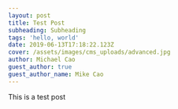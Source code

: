 ```yaml
---
layout: post
title: Test Post
subheading: Subheading
tags: 'hello, world'
date: 2019-06-13T17:18:22.123Z
cover: /assets/images/cms_uploads/advanced.jpg
author: Michael Cao
guest_author: true
guest_author_name: Mike Cao
---
```

This is a test post
